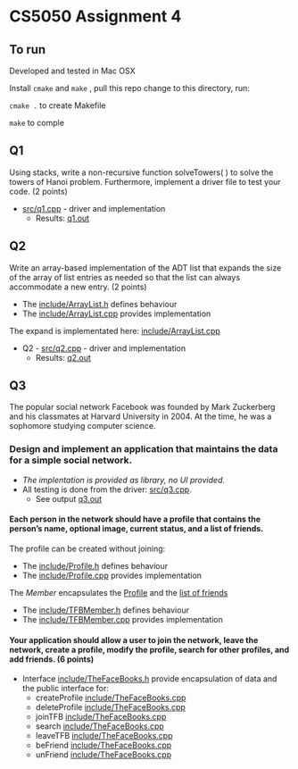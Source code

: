 
# CS5050 Assignment 4

## To run

Developed and tested in Mac OSX 

Install `cmake` and `make` , pull this repo change to this directory, run:

`cmake .` to create Makefile

`make` to comple


## Q1

Using stacks, write a non-recursive function solveTowers( ) to solve the towers of Hanoi problem. Furthermore, implement a driver file to test your code. (2 points)

- [src/q1.cpp](src/q1.cpp) - driver and implementation
  - Results: [q1.out](q1.out)
  
## Q2

Write an array-based implementation of the ADT list that expands the size of the array of list entries as needed so that the list can always accommodate a new entry. (2 points)

* The [include/ArrayList.h](include/ArrayList.h) defines  behaviour
* The [include/ArrayList.cpp](include/ArrayList.cpp) provides implementation

The expand is implementated here: [include/ArrayList.cpp](include/ArrayList.cpp#L42)

* Q2 - [src/q2.cpp](src/q2.cpp)  - driver and implementation
  * Results: [q2.out](q2.out)
  
## Q3

The popular social network Facebook was founded by Mark Zuckerberg and his classmates at Harvard University in 2004. At the time, he was a sophomore studying computer science.

### Design and implement an application that maintains the data for a simple social network.

* _The implentation is provided as library, no UI provided_. 
* All testing is done from the driver: [src/q3.cpp](src/q3.cpp). 
  * See output [q3.out](q3.out)

#### Each person in the network should have a profile that contains the person’s name, optional image, current status, and a list of friends. 

The profile can be created without joining:
* The [include/Profile.h](include/Profile.h) defines  behaviour
* The [include/Profile.cpp](include/Profile.cpp) provides implementation

The _Member_ encapsulates the [Profile](include/TFBMember.h#L18) and the [list of friends](include/TFBMember.h#L20)
* The [include/TFBMember.h](include/TFBMember.h) defines  behaviour
* The [include/TFBMember.cpp](include/TFBMember.cpp) provides implementation


#### Your application should allow a user to join the network, leave the network, create a profile, modify the profile, search for other profiles, and add friends. (6 points)

* Interface [include/TheFaceBooks.h](include/TheFaceBooks.h) provide encapsulation of data and the public interface for:
   * createProfile [include/TheFaceBooks.cpp](include/TheFaceBooks.cpp#L23)
   * deleteProfile [include/TheFaceBooks.cpp](include/TheFaceBooks.cpp#L47)
   * joinTFB [include/TheFaceBooks.cpp](include/TheFaceBooks.cpp#L29)
   * search [include/TheFaceBooks.cpp](include/TheFaceBooks.cpp#L35)
   * leaveTFB [include/TheFaceBooks.cpp](include/TheFaceBooks.cpp#L56)
   * beFriend [include/TheFaceBooks.cpp](include/TheFaceBooks.cpp#L62)
   * unFriend [include/TheFaceBooks.cpp](include/TheFaceBooks.cpp#L67)

 
